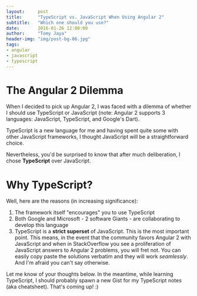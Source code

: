 ```yaml
---
layout:     post
title:      "TypeScript vs. JavaScript When Using Angular 2"
subtitle:   "Which one should you use?"
date:       2016-01-26 12:00:00
author:     "Tomy Jaya"
header-img: "img/post-bg-06.jpg"
tags:
- angular
- javascript
- typescript
---
```


# The Angular 2 Dilemma

When I decided to pick up Angular 2, I was faced with a dilemma of whether I should use TypeScript or JavaScript (note: Angular 2 supports 3 languages: JavaScript, TypeScript, and Google's Dart). 

TypeScript is a new language for me and having spent quite some with other JavaScript frameworks, I thought JavaScript will be a straightforward choice. 

Nevertheless, you'd be surprised to know that after much deliberation, I chose **TypeScript** over JavaScript.   

# Why TypeScript?

Well, here are the reasons (in increasing significance): 

1. The framework itself "encourages" you to use TypeScript
2. Both Google and Microsoft - 2 software Giants - are collaborating to develop this language
3. TypeScript is a **strict superset** of JavaScript. This is the most important point. This means, in the event that the community favors Angular 2 with JavaScript and when in StackOverflow you see a proliferation of JavaScript answers to Angular 2 problems, you will fret not. You can easily copy paste the solutions verbatim and they will work *seamlessly*. And I'm afraid you can't say otherwise. 

Let me know of your thoughts below. In the meantime, while learning TypeScript, I should probably spawn a new Gist for my TypeScript notes (aka cheatsheet). That's coming up! :)
